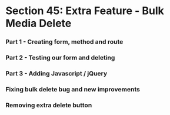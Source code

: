 # Section 45: Extra Feature - Bulk Media Delete

### Part 1 - Creating form, method and route

### Part 2 - Testing our form and deleting

### Part 3 - Adding Javascript / jQuery

### Fixing bulk delete bug and new improvements

### Removing extra delete button
